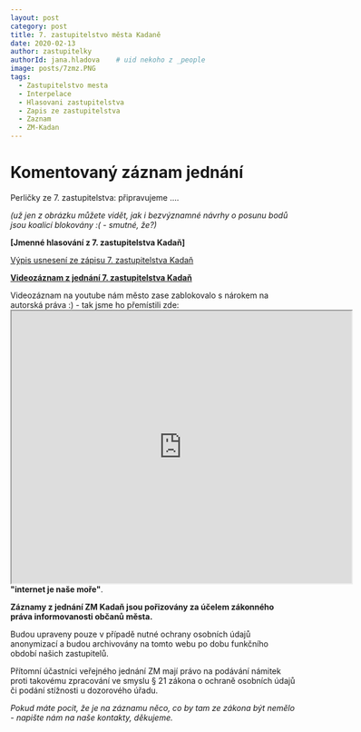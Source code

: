 ```yaml
---
layout: post
category: post
title: 7. zastupitelstvo města Kadaně
date: 2020-02-13
author: zastupitelky
authorId: jana.hladova    # uid nekoho z _people
image: posts/7zmz.PNG
tags:
  - Zastupitelstvo mesta
  - Interpelace
  - Hlasovani zastupitelstva
  - Zapis ze zastupitelstva
  - Zaznam 
  - ZM-Kadan
---
```


# Komentovaný záznam jednání 

Perličky ze 7. zastupitelstva: připravujeme   ....


*(už jen z obrázku můžete vidět, jak i bezvýznamné návrhy o posunu bodů jsou koalicí blokovány :( - smutné, že?)*





**[Jmenné hlasování z 7. zastupitelstva Kadaň]**

[Výpis usnesení ze zápisu 7. zastupitelstva Kadaň](https://www.mesto-kadan.cz/filemanager/files/642685.pdf)


**[Videozáznam z jednání 7. zastupitelstva Kadaň](https://drive.google.com/open?id=1HikHPcVRYDzXkePMGR43iWhEYCYs8r0W)**

Videozáznam na youtube nám město zase zablokovalo s nárokem na autorská práva :) - tak jsme ho přemístili zde: <iframe src="https://drive.google.com/file/d/1HikHPcVRYDzXkePMGR43iWhEYCYs8r0W/preview" width="600" height="480"></iframe>
**"internet je naše moře"**.



**Záznamy z jednání ZM Kadaň jsou pořizovány za účelem zákonného práva informovanosti občanů města.** 

Budou upraveny pouze v případě nutné ochrany osobních údajů anonymizací a budou archivovány na tomto webu po dobu funkčního období našich zastupitelů. 

Přítomní účastníci veřejného jednání ZM mají právo na podávání námitek proti takovému zpracování ve smyslu § 21 zákona o ochraně osobních údajů či podání stížnosti u dozorového úřadu.

*Pokud máte pocit, že je na záznamu něco, co by tam ze zákona být nemělo - napište nám na naše kontakty, děkujeme.*
